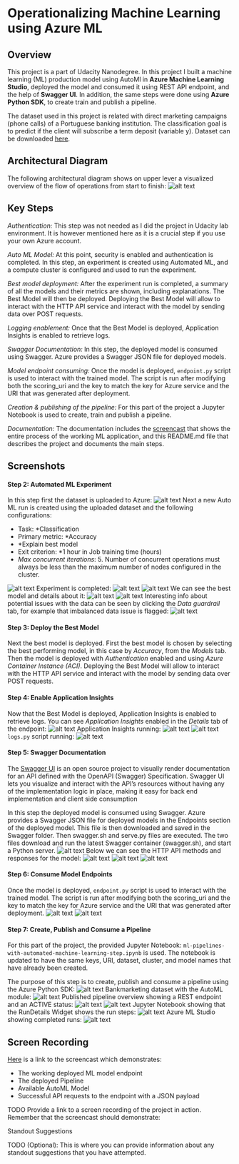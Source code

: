 # Operationalizing Machine Learning using Azure ML

## Overview
This project is a part of Udacity Nanodegree. In this project I built a machine learning (ML) production model using AutoMl in **Azure Machine Learning Studio**, deployed the model and consumed it using REST API endpoint, and the help of **Swagger UI**. In addition, the same steps were done using **Azure Python SDK**, to create train and publish a pipeline.

The dataset used in this project is related with direct marketing campaigns (phone calls) of a Portuguese banking institution. The classification goal is to predict if the client will subscribe a term deposit (variable y). Dataset can be downloaded [here](https://automlsamplenotebookdata.blob.core.windows.net/automl-sample-notebook-data/bankmarketing_train.csv).

## Architectural Diagram
The following architectural diagram shows on upper lever a visualized overview of the flow of operations from start to finish:
![alt text](starter_files/img/Architecture.png)

## Key Steps
*Authentication:* This step was not needed as I did the project in Udacity lab environment. It is however mentioned here as it is a crucial step if you use your own Azure account.

*Auto ML Model:* At this point, security is enabled and authentication is completed. In this step, an experiment is created using Automated ML, and a compute cluster is configured and used to run the experiment.

*Best model deployment:* After the experiment run is completed, a summary of all the models and their metrics are shown, including explanations. The Best Model will then be deployed. Deploying the Best Model will allow to interact with the HTTP API service and interact with the model by sending data over POST requests.

*Logging enablement:* Once that the Best Model is deployed, Application Insights is enabled to retrieve logs.

*Swagger Documentation:* In this step, the deployed model is consumed using Swagger. Azure provides a Swagger JSON file for deployed models. 

*Model endpoint consuming:* Once the model is deployed, ```endpoint.py``` script is used to interact with the trained model. The script is run after modifying both the scoring_uri and the key to match the key for Azure service and the URI that was generated after deployment.

*Creation & publishing of the pipeline:* For this part of the project a Jupyter Notebook is used to create, train and publish a pipeline.

*Documentation:* The documentation includes the [screencast](https://www.icloud.com/iclouddrive/0wQMFD1pP10Ece8n2Du459lWg#Udacity%5Fscreencast) that shows the entire process of the working ML application, and this README.md file that describes the project and documents the main steps.

## Screenshots
#### Step 2: Automated ML Experiment
In this step first the dataset is uploaded to Azure:
![alt text](starter_files/img/1.png)
Next a new Auto ML run is created using the uploaded dataset and the following configurations:
- Task: *Classification
- Primary metric: *Accuracy
- *Explain best model
- Exit criterion: *1 hour in Job training time (hours)
- *Max concurrent iterations*: 5. Number of concurrent operations must always be less than the maximum number of nodes configured in the cluster.

![alt text](starter_files/img/2.png)
Experiment is completed:
![alt text](starter_files/img/3.png)
![alt text](starter_files/img/5.png)
We can see the best model and details about it:
![alt text](starter_files/img/6.png)
![alt text](starter_files/img/8.png)
Interesting info about potential issues with the data can be seen by clicking the *Data guardrail* tab, for example that imbalanced data issue is flagged:
![alt text](starter_files/img/9.png)

#### Step 3: Deploy the Best Model
Next the best model is deployed. First the best model is chosen by selecting the best performing model, in this case by *Accuracy*, from the *Models* tab. Then the model is deployed with *Authentication* enabled and using *Azure Container Instance (ACI)*. Deploying the Best Model will allow to interact with the HTTP API service and interact with the model by sending data over POST requests.

#### Step 4: Enable Application Insights
Now that the Best Model is deployed,  Application Insights is enabled to retrieve logs. You can see *Application Insights* enabled in the *Details* tab of the endpoint:
![alt text](starter_files/img/10.png)
Application Insights running: 
![alt text](starter_files/img/11.png)
![alt text](starter_files/img/12.png)
```logs.py``` script running:
![alt text](starter_files/img/13.png)

#### Step 5: Swagger Documentation
The [Swagger UI](https://swagger.io/tools/swagger-ui/download/) is an open source project to visually render documentation for an API defined with the OpenAPI (Swagger) Specification. Swagger UI lets you visualize and interact with the API’s resources without having any of the implementation logic in place, making it easy for back end implementation and client side consumption

In this step the deployed model is consumed using Swagger. Azure provides a Swagger JSON file for deployed models in the Endpoints section of the deployed model. This file is then downloaded and saved in the Swagger folder. Then swagger.sh and serve.py files are executed. The two files download and run the latest Swagger container (swagger.sh), and start a Python server.
![alt text](starter_files/img/13.5.png)
Below we can see the HTTP API methods and responses for the model:
![alt text](starter_files/img/14.png)
![alt text](starter_files/img/15.png)
![alt text](starter_files/img/16.png)

#### Step 6: Consume Model Endpoints
Once the model is deployed, ```endpoint.py``` script is used to interact with the trained model. The script is run after modifying both the scoring_uri and the key to match the key for Azure service and the URI that was generated after deployment.
![alt text](starter_files/img/17.png)
![alt text](starter_files/img/18.png)

#### Step 7: Create, Publish and Consume a Pipeline
For this part of the project, the provided Jupyter Notebook: ```ml-pipelines-with-automated-machine-learning-step.ipynb``` is used. The notebook is updated to have the same keys, URI, dataset, cluster, and model names that have already been created.

The purpose of this step is to create, publish and consume a pipeline using the Azure Python SDK:
![alt text](starter_files/img/19.png)
Bankmarketing dataset with the AutoML module:
![alt text](starter_files/img/21.png)
Published pipeline overview showing a REST endpoint and an ACTIVE status:
![alt text](starter_files/img/20.png)
![alt text](starter_files/img/22.png)
Jupyter Notebook showing that the RunDetails Widget shows the run steps:
![alt text](starter_files/img/23.png)
Azure ML Studio showing completed runs:
![alt text](starter_files/img/24.png)


## Screen Recording
[Here](https://www.icloud.com/iclouddrive/0wQMFD1pP10Ece8n2Du459lWg#Udacity%5Fscreencast) is a link to the screencast which demonstrates:

- The working deployed ML model endpoint
- The deployed Pipeline
- Available AutoML Model
- Successful API requests to the endpoint with a JSON payload


TODO Provide a link to a screen recording of the project in action. Remember that the screencast should demonstrate:

Standout Suggestions

TODO (Optional): This is where you can provide information about any standout suggestions that you have attempted.
